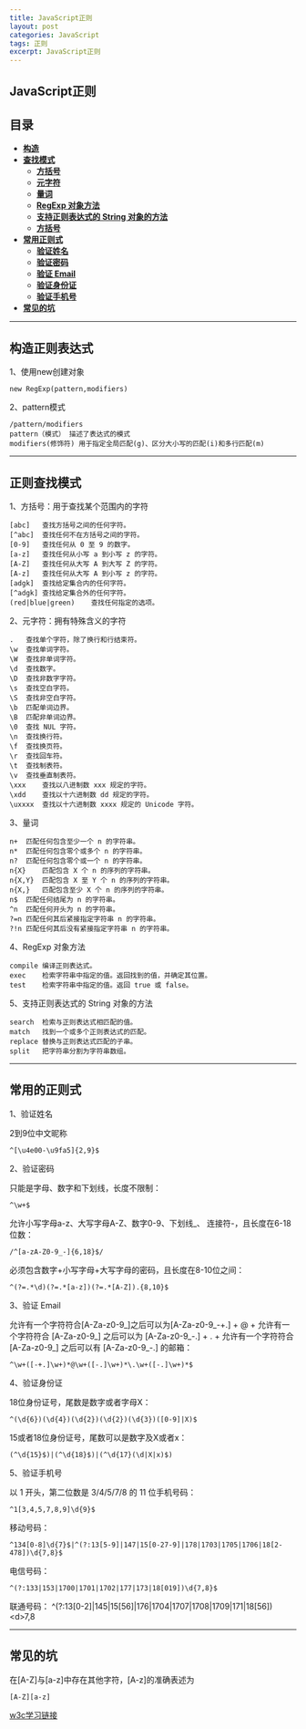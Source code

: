 ```yaml
---
title: JavaScript正则
layout: post
categories: JavaScript
tags: 正则
excerpt: JavaScript正则
---
```

## JavaScript正则 <span id="home">

## 目录

* **[构造 ](#1)**
* **[查找模式 ](#2)**
	* **[方括号 ](#2.1)**
	* **[元字符 ](#2.2)**
	* **[量词 ](#2.3)**
	* **[RegExp 对象方法 ](#2.4)**
	* **[支持正则表达式的 String 对象的方法 ](#2.5)**
	* **[方括号 ](#2.6)**
* **[常用正则式 ](#3)**
	* **[验证姓名 ](#3.1)**
	* **[验证密码 ](#3.2)**
	* **[验证 Email ](#3.3)**
	* **[验证身份证 ](#3.4)**
	* **[验证手机号 ](#3.5)**
* **[常见的坑 ](#4)**

------

## 构造正则表达式 <span id="1">
1、使用new创建对象

	new RegExp(pattern,modifiers)

2、pattern模式

	/pattern/modifiers
	pattern（模式） 描述了表达式的模式
	modifiers(修饰符) 用于指定全局匹配(g)、区分大小写的匹配(i)和多行匹配(m)

--------

## 正则查找模式 <span id="2">
1、方括号：用于查找某个范围内的字符 <span id="2.1">

	[abc]	查找方括号之间的任何字符。
	[^abc]	查找任何不在方括号之间的字符。
	[0-9]	查找任何从 0 至 9 的数字。
	[a-z]	查找任何从小写 a 到小写 z 的字符。
	[A-Z]	查找任何从大写 A 到大写 Z 的字符。
	[A-z]	查找任何从大写 A 到小写 z 的字符。
	[adgk]	查找给定集合内的任何字符。
	[^adgk]	查找给定集合外的任何字符。
	(red|blue|green)	查找任何指定的选项。

2、元字符：拥有特殊含义的字符 <span id="2.2">

	.	查找单个字符，除了换行和行结束符。
	\w	查找单词字符。
	\W	查找非单词字符。
	\d	查找数字。
	\D	查找非数字字符。
	\s	查找空白字符。
	\S	查找非空白字符。
	\b	匹配单词边界。
	\B	匹配非单词边界。
	\0	查找 NUL 字符。
	\n	查找换行符。
	\f	查找换页符。
	\r	查找回车符。
	\t	查找制表符。
	\v	查找垂直制表符。
	\xxx	查找以八进制数 xxx 规定的字符。
	\xdd	查找以十六进制数 dd 规定的字符。
	\uxxxx	查找以十六进制数 xxxx 规定的 Unicode 字符。

3、量词 <span id="2.3">

	n+	匹配任何包含至少一个 n 的字符串。
	n*	匹配任何包含零个或多个 n 的字符串。
	n?	匹配任何包含零个或一个 n 的字符串。
	n{X}	匹配包含 X 个 n 的序列的字符串。
	n{X,Y}	匹配包含 X 至 Y 个 n 的序列的字符串。
	n{X,}	匹配包含至少 X 个 n 的序列的字符串。
	n$	匹配任何结尾为 n 的字符串。
	^n	匹配任何开头为 n 的字符串。
	?=n	匹配任何其后紧接指定字符串 n 的字符串。
	?!n	匹配任何其后没有紧接指定字符串 n 的字符串。

4、RegExp 对象方法 <span id="2.4">

	compile	编译正则表达式。
	exec	检索字符串中指定的值。返回找到的值，并确定其位置。
	test	检索字符串中指定的值。返回 true 或 false。

5、支持正则表达式的 String 对象的方法 <span id="2.5">

	search	检索与正则表达式相匹配的值。
	match	找到一个或多个正则表达式的匹配。
	replace	替换与正则表达式匹配的子串。
	split	把字符串分割为字符串数组。

--------

## 常用的正则式 <span id="3">
1、验证姓名 <span id="3.1">

2到9位中文昵称

	^[\u4e00-\u9fa5]{2,9}$
2、验证密码 <span id="3.2">

只能是字母、数字和下划线，长度不限制：

	^\w+$

允许小写字母a-z、大写字母A-Z、数字0-9、下划线_、 连接符-，且长度在6-18位数：

	/^[a-zA-Z0-9_-]{6,18}$/

必须包含数字+小写字母+大写字母的密码，且长度在8-10位之间：

	^(?=.*\d)(?=.*[a-z])(?=.*[A-Z]).{8,10}$

3、验证 Email <span id="3.3">

允许有一个字符符合[A-Za-z0-9_]之后可以为[A-Za-z0-9_-+.] + @ + 允许有一个字符符合 [A-Za-z0-9_] 之后可以为 [A-Za-z0-9_-.] + . + 允许有一个字符符合 [A-Za-z0-9_] 之后可以有 [A-Za-z0-9_-.] 的邮箱：

	^\w+([-+.]\w+)*@\w+([-.]\w+)*\.\w+([-.]\w+)*$

4、验证身份证 <span id="3.4">

18位身份证号，尾数是数字或者字母X：

	^(\d{6})(\d{4})(\d{2})(\d{2})(\d{3})([0-9]|X)$

15或者18位身份证号，尾数可以是数字及X或者x：

	(^\d{15}$)|(^\d{18}$)|(^\d{17}(\d|X|x)$)

5、验证手机号 <span id="3.5">

以 1 开头，第二位数是 3/4/5/7/8 的 11 位手机号码：

	^1[3,4,5,7,8,9]\d{9}$

移动号码：

	^134[0-8]\d{7}$|^(?:13[5-9]|147|15[0-27-9]|178|1703|1705|1706|18[2-478])\d{7,8}$

电信号码：

	^(?:133|153|1700|1701|1702|177|173|18[019])\d{7,8}$

联通号码：
	^(?:13[0-2]|145|15[56]|176|1704|1707|1708|1709|171|18[56])\<d>7,8</d>

--------

## 常见的坑 <span id="4">

在[A-Z]与[a-z]中存在其他字符，[A-z]的准确表述为

	[A-Z][a-z]

[w3c学习链接](https://www.w3cschool.cn/javascript/javascript-expression.html)